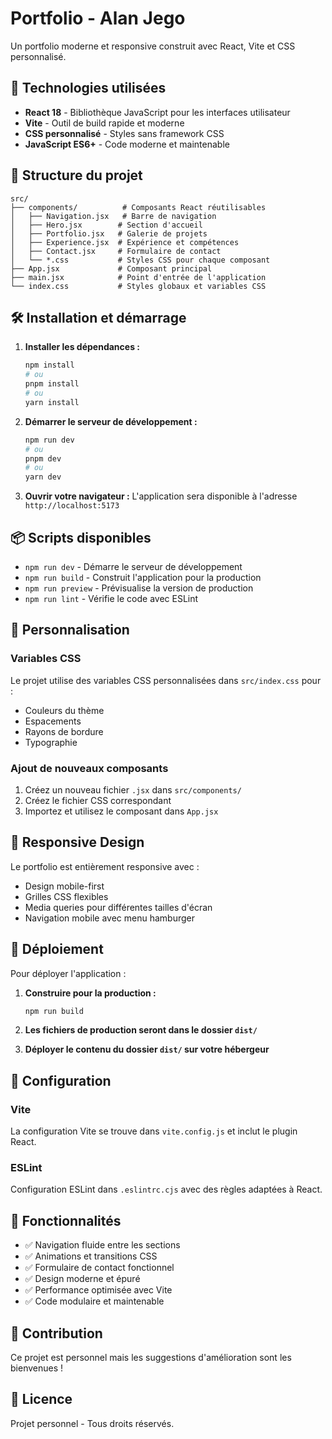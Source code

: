 # Portfolio - Alan Jego

Un portfolio moderne et responsive construit avec React, Vite et CSS personnalisé.

## 🚀 Technologies utilisées

- **React 18** - Bibliothèque JavaScript pour les interfaces utilisateur
- **Vite** - Outil de build rapide et moderne
- **CSS personnalisé** - Styles sans framework CSS
- **JavaScript ES6+** - Code moderne et maintenable

## 📁 Structure du projet

```
src/
├── components/          # Composants React réutilisables
│   ├── Navigation.jsx   # Barre de navigation
│   ├── Hero.jsx        # Section d'accueil
│   ├── Portfolio.jsx   # Galerie de projets
│   ├── Experience.jsx  # Expérience et compétences
│   ├── Contact.jsx     # Formulaire de contact
│   └── *.css           # Styles CSS pour chaque composant
├── App.jsx             # Composant principal
├── main.jsx            # Point d'entrée de l'application
└── index.css           # Styles globaux et variables CSS
```

## 🛠️ Installation et démarrage

1. **Installer les dépendances :**
   ```bash
   npm install
   # ou
   pnpm install
   # ou
   yarn install
   ```

2. **Démarrer le serveur de développement :**
   ```bash
   npm run dev
   # ou
   pnpm dev
   # ou
   yarn dev
   ```

3. **Ouvrir votre navigateur :**
   L'application sera disponible à l'adresse `http://localhost:5173`

## 📦 Scripts disponibles

- `npm run dev` - Démarre le serveur de développement
- `npm run build` - Construit l'application pour la production
- `npm run preview` - Prévisualise la version de production
- `npm run lint` - Vérifie le code avec ESLint

## 🎨 Personnalisation

### Variables CSS
Le projet utilise des variables CSS personnalisées dans `src/index.css` pour :
- Couleurs du thème
- Espacements
- Rayons de bordure
- Typographie

### Ajout de nouveaux composants
1. Créez un nouveau fichier `.jsx` dans `src/components/`
2. Créez le fichier CSS correspondant
3. Importez et utilisez le composant dans `App.jsx`

## 📱 Responsive Design

Le portfolio est entièrement responsive avec :
- Design mobile-first
- Grilles CSS flexibles
- Media queries pour différentes tailles d'écran
- Navigation mobile avec menu hamburger

## 🚀 Déploiement

Pour déployer l'application :

1. **Construire pour la production :**
   ```bash
   npm run build
   ```

2. **Les fichiers de production seront dans le dossier `dist/`**

3. **Déployer le contenu du dossier `dist/` sur votre hébergeur**

## 🔧 Configuration

### Vite
La configuration Vite se trouve dans `vite.config.js` et inclut le plugin React.

### ESLint
Configuration ESLint dans `.eslintrc.cjs` avec des règles adaptées à React.

## 📝 Fonctionnalités

- ✅ Navigation fluide entre les sections
- ✅ Animations et transitions CSS
- ✅ Formulaire de contact fonctionnel
- ✅ Design moderne et épuré
- ✅ Performance optimisée avec Vite
- ✅ Code modulaire et maintenable

## 🤝 Contribution

Ce projet est personnel mais les suggestions d'amélioration sont les bienvenues !

## 📄 Licence

Projet personnel - Tous droits réservés.
